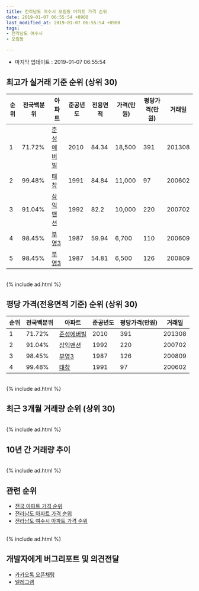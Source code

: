 ```yaml
---
title: 전라남도 여수시 오림동 아파트 가격 순위
date: 2019-01-07 06:55:54 +0900
last_modified_at: 2019-01-07 06:55:54 +0900
tags:
- 전라남도 여수시
- 오림동

---
```


* 마지막 업데이트 : 2019-01-07 06:55:54

## 최고가 실거래 기준 순위 (상위 30)


|순위|전국백분위|아파트|준공년도|전용면적|가격(만원)|평당가격(만원)|거래일|
|---|---|---|---|---|---|---|---|
|1|71.72%|[준성에버빌](https://search.naver.com/search.naver?query=%EC%A0%84%EB%9D%BC%EB%82%A8%EB%8F%84+%EC%97%AC%EC%88%98%EC%8B%9C+%EC%98%A4%EB%A6%BC%EB%8F%99+%EC%A4%80%EC%84%B1%EC%97%90%EB%B2%84%EB%B9%8C)|2010|84.34|18,500|391|201308|
|2|99.48%|[태창](https://search.naver.com/search.naver?query=%EC%A0%84%EB%9D%BC%EB%82%A8%EB%8F%84+%EC%97%AC%EC%88%98%EC%8B%9C+%EC%98%A4%EB%A6%BC%EB%8F%99+%ED%83%9C%EC%B0%BD)|1991|84.84|11,000|97|200602|
|3|91.04%|[삼익맨션](https://search.naver.com/search.naver?query=%EC%A0%84%EB%9D%BC%EB%82%A8%EB%8F%84+%EC%97%AC%EC%88%98%EC%8B%9C+%EC%98%A4%EB%A6%BC%EB%8F%99+%EC%82%BC%EC%9D%B5%EB%A7%A8%EC%85%98)|1992|82.2|10,000|220|200702|
|4|98.45%|[부영3](https://search.naver.com/search.naver?query=%EC%A0%84%EB%9D%BC%EB%82%A8%EB%8F%84+%EC%97%AC%EC%88%98%EC%8B%9C+%EC%98%A4%EB%A6%BC%EB%8F%99+%EB%B6%80%EC%98%813)|1987|59.94|6,700|110|200609|
|5|98.45%|[부영3](https://search.naver.com/search.naver?query=%EC%A0%84%EB%9D%BC%EB%82%A8%EB%8F%84+%EC%97%AC%EC%88%98%EC%8B%9C+%EC%98%A4%EB%A6%BC%EB%8F%99+%EB%B6%80%EC%98%813)|1987|54.81|6,500|126|200809|


<br>
{% include ad.html %}
<br>

## 평당 가격(전용면적 기준) 순위 (상위 30)


|순위|전국백분위|아파트|준공년도|평당가격(만원)|거래일|
|---|---|---|---|---|---|
|1|71.72%|[준성에버빌](https://search.naver.com/search.naver?query=%EC%A0%84%EB%9D%BC%EB%82%A8%EB%8F%84+%EC%97%AC%EC%88%98%EC%8B%9C+%EC%98%A4%EB%A6%BC%EB%8F%99+%EC%A4%80%EC%84%B1%EC%97%90%EB%B2%84%EB%B9%8C)|2010|391|201308|
|2|91.04%|[삼익맨션](https://search.naver.com/search.naver?query=%EC%A0%84%EB%9D%BC%EB%82%A8%EB%8F%84+%EC%97%AC%EC%88%98%EC%8B%9C+%EC%98%A4%EB%A6%BC%EB%8F%99+%EC%82%BC%EC%9D%B5%EB%A7%A8%EC%85%98)|1992|220|200702|
|3|98.45%|[부영3](https://search.naver.com/search.naver?query=%EC%A0%84%EB%9D%BC%EB%82%A8%EB%8F%84+%EC%97%AC%EC%88%98%EC%8B%9C+%EC%98%A4%EB%A6%BC%EB%8F%99+%EB%B6%80%EC%98%813)|1987|126|200809|
|4|99.48%|[태창](https://search.naver.com/search.naver?query=%EC%A0%84%EB%9D%BC%EB%82%A8%EB%8F%84+%EC%97%AC%EC%88%98%EC%8B%9C+%EC%98%A4%EB%A6%BC%EB%8F%99+%ED%83%9C%EC%B0%BD)|1991|97|200602|


<br>
{% include ad.html %}
<br>

## 최근 3개월 거래량 순위 (상위 30)


<div style="width:100%;">
    <canvas id="deal_count_ranking" height="250"></canvas>
</div>


<script>
new Chart(document.getElementById("deal_count_ranking"), {
    type: 'horizontalBar',
    data: {
        labels: ['부영3'],
        datasets: [{
            label: '실거래 수',
            data: [18],
            borderColor: "rgba(255, 0, 128, 1)",
            backgroundColor: "rgba(255, 0, 128, 0.5)",
            fill: false,
        }]
    },
    options: {
        responsive: true,
        title: {
            display: true,
            text: '최근 3개월 거래량 순위'
        },
        tooltips: {
            mode: 'index',
            intersect: false,
            callbacks: {
                title: function(tooltipItems, data) {
                    return "실거래 수:";
                },
                label: function(tooltipItem, data) {
                    return data.labels[tooltipItem.index] + ": " + tooltipItem.xLabel;
                }
            }
        },
        hover: {
            mode: 'nearest',
            intersect: true
        },
        scales: {
            xAxes: [{
                display: true,
                scaleLabel: {
                    display: true,
                    labelString: '실거래 수'
                },
                ticks: {
                    suggestedMin: 0,
                }
            }],
            yAxes: [{
                display: true,
                ticks: {
                    autoSkip: false,
                    callback: function(value, index, values) {
                        if (value.length > 15)
                            return value.substr(0, 13) + "...";
                        else
                            return value;
                    }
                },
                scaleLabel: {
                    display: false,
                }
            }]
        }
    }
});

</script>


<br>
{% include ad.html %}
<br>

## 10년 간 거래량 추이


<div style="width:100%;">
    <canvas id="deal_progress" height="250"></canvas>
</div>

<script>
new Chart(document.getElementById("deal_progress"), {
    type: 'line',
    data: {
        labels: ['200901','200902','200903','200904','200905','200906','200907','200908','200909','200910','200911','200912','201001','201002','201003','201004','201005','201006','201007','201008','201009','201010','201011','201012','201101','201102','201103','201104','201105','201106','201107','201108','201109','201110','201111','201112','201201','201202','201203','201204','201205','201206','201207','201208','201209','201210','201211','201212','201301','201302','201303','201304','201305','201306','201307','201308','201309','201310','201311','201312','201401','201402','201403','201404','201405','201406','201407','201408','201409','201410','201411','201412','201501','201502','201503','201504','201505','201506','201507','201508','201509','201510','201511','201512','201601','201602','201603','201604','201605','201606','201607','201608','201609','201610','201611','201612','201701','201702','201703','201704','201705','201706','201707','201708','201709','201710','201711','201712','201801','201802','201803','201804','201805','201806','201807','201808','201809','201810','201811','201812','201901'],
        datasets: [{
            label: '실거래 수',
            pointRadius: 1,
            data: [0, 1, 1, 1, 0, 3, 2, 0, 1, 3, 1, 7, 0, 1, 9, 5, 4, 2, 6, 7, 3, 9, 6, 7, 1, 3, 6, 5, 5, 3, 4, 2, 4, 1, 1, 8, 0, 4, 6, 3, 2, 2, 0, 0, 0, 2, 2, 4, 0, 2, 3, 3, 3, 3, 0, 6, 1, 1, 3, 3, 2, 1, 1, 8, 2, 7, 3, 3, 3, 2, 4, 1, 3, 0, 3, 1, 8, 4, 1, 3, 4, 2, 0, 1, 1, 1, 5, 3, 1, 5, 2, 3, 5, 3, 1, 1, 3, 0, 2, 4, 1, 2, 1, 4, 4, 0, 3, 2, 3, 4, 2, 4, 2, 4, 3, 2, 4, 3, 5, 13, 0],
            borderColor: "rgba(255, 201, 14, 1)",
            backgroundColor: "rgba(255, 201, 14, 0.5)",
            fill: true,
        }]
    },
    options: {
        responsive: true,
        title: {
            display: true,
            text: '10년간 거래량 추이'
        },
        tooltips: {
            mode: 'index',
            intersect: false,
        },
        hover: {
            mode: 'nearest',
            intersect: true
        },
        scales: {
            xAxes: [{
                display: true,
                scaleLabel: {
                    display: true,
                    labelString: '년/월'
                }
            }],
            yAxes: [{
                display: true,
                ticks: {
                    suggestedMin: 0,
                },
                scaleLabel: {
                    display: true,
                    labelString: '실거래 수'
                }
            }]
        }
    }
});

</script>


<br>
{% include ad.html %}
<br>

## 관련 순위

- [전국 아파트 가격 순위](https://inasie.github.io/apt-ranking/전국)
- [전라남도 아파트 가격 순위](https://inasie.github.io/apt-ranking/전라남도)
- [전라남도 여수시 아파트 가격 순위](https://inasie.github.io/apt-ranking/전라남도-여수시)


<br>
{% include ad.html %}
<br>

## 개발자에게 버그리포트 및 의견전달

- [카카오톡 오픈채팅](https://open.kakao.com/o/gLJUAP4)
- [텔레그램](https://t.me/inasie)

